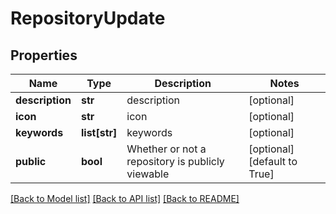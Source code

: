 # RepositoryUpdate

## Properties
Name | Type | Description | Notes
------------ | ------------- | ------------- | -------------
**description** | **str** | description | [optional] 
**icon** | **str** | icon | [optional] 
**keywords** | **list[str]** | keywords | [optional] 
**public** | **bool** | Whether or not a repository is publicly viewable | [optional] [default to True]

[[Back to Model list]](../README.md#documentation-for-models) [[Back to API list]](../README.md#documentation-for-api-endpoints) [[Back to README]](../README.md)


